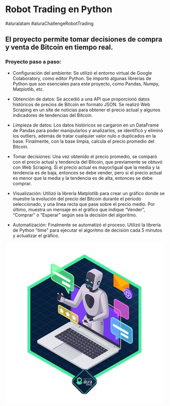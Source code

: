 # Robot Trading en Python
#aluralatam #aluraChallengeRobotTrading
## El proyecto permite tomar decisiones de compra y venta de Bitcoin en tiempo real.

### Proyecto paso a paso:

- Configuración del ambiente: Se utilizó el entorno virtual de Google Colaboratory, como editor Python. Se importó algunas librerías de Python que son esenciales para este proyecto, como Pandas, Numpy, Matplotlib, etc.

- Obtención de datos: Se accedió a una API que proporcionó datos históricos de precios de Bitcoin en formato JSON. Se realizó Web Scraping en un site de noticias para obtener el precio actual y algunos indicadores de tendencias del Bitcoin.

- Limpieza de datos: Los datos históricos se cargaron en un DataFrame de Pandas para poder manipularlos y analizarlos, se identificó y eliminó los outliers, además de tratar cualquier valor nulo o duplicados en la base. Finalmente, con la base limpia, calcula el precio promedio del Bitcoin.

- Tomar decisiones: Una vez obtenido el precio promedio, se comparó con el precio actual y tendencia del Bitcoin, que previamente se obtuvó con Web Scraping. Si el precio actual es mayor/igual que la media y la tendencia es de baja, entonces se debe vender, pero si el precio actual es menor que la media y la tendencia es de alta, entonces se debe comprar.

- Visualización: Utilizó la librería Matplotlib para crear un gráfico donde se muestre la evolución del precio del Bitcoin durante el periodo seleccionado, y una línea recta que pase sobre el precio medio. Por último, muestra un mensaje en el gráfico que indique “Vender”, “Comprar” o “Esperar” según sea la decisión del algoritmo.

- Automatización: Finalmente se automatizó el proceso. Utilizó la librería de Python "time" para ejecutar el algoritmo de decisión cada 5 minutos y actualizar el gráfico.

![Badge Challenge Robot Trading](https://github.com/siladev/robot-trading-python/blob/main/Badge-Challenge-Robot-Trading.png)
